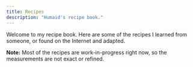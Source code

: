 ```yaml
---
title: Recipes
description: "Humaid's recipe book."
---
```


Welcome to my recipe book. Here are some of the recipes I learned from someone,
or found on the Internet and adapted.

**Note:** Most of the recipes are work-in-progress right now, so the
measurements are not exact or refined.



